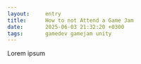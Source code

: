 ```yaml
---
layout:     entry
title:      How to not Attend a Game Jam
date:       2025-06-03 21:32:20 +0300
tags:       gamedev gamejam unity
---
```

Lorem ipsum
